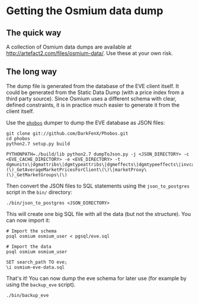 Getting the Osmium data dump
============================

The quick way
-------------

A collection of Osmium data dumps are available at
<http://artefact2.com/files/osmium-data/>. Use these at your own risk.

The long way
------------

The dump file is generated from the database of the EVE client
itself. It could be generated from the Static Data Dump (with a price
index from a third party source). Since Osmium uses a different schema
with clear, defined constraints, it is in practice much easier to
generate it from the client itself.

Use the [`phobos`](https://github.com/DarkFenX/Phobos) dumper to
dump the EVE database as JSON files:

~~~~
git clone git://github.com/DarkFenX/Phobos.git
cd phobos
python2.7 setup.py build

PYTHONPATH=./build/lib python2.7 dumpToJson.py -j <JSON_DIRECTORY> -c <EVE_CACHE_DIRECTORY> -e <EVE_DIRECTORY> -t dgmunits\|dgmattribs\|dgmtypeattribs\|dgmeffects\|dgmtypeeffects\|invcategories\|invgroups\|invmetagroups\|invmetatypes\|invtypes\|config\(\)_GetAverageMarketPricesForClient\(\)\|marketProxy\(\)_GetMarketGroups\(\)
~~~~

Then convert the JSON files to SQL statements using the
`json_to_postgres` script in the `bin/` directory:

~~~~
./bin/json_to_postgres <JSON_DIRECTORY>
~~~~

This will create one big SQL file with all the data (but not the
structure). You can now import it:

~~~~
# Import the schema
psql osmium osmium_user < pgsql/eve.sql

# Import the data
psql osmium osmium_user

SET search_path TO eve;
\i osmium-eve-data.sql
~~~~

That's it! You can now dump the eve schema for later use (for example
by using the `backup_eve` script).

~~~~
./bin/backup_eve
~~~~
